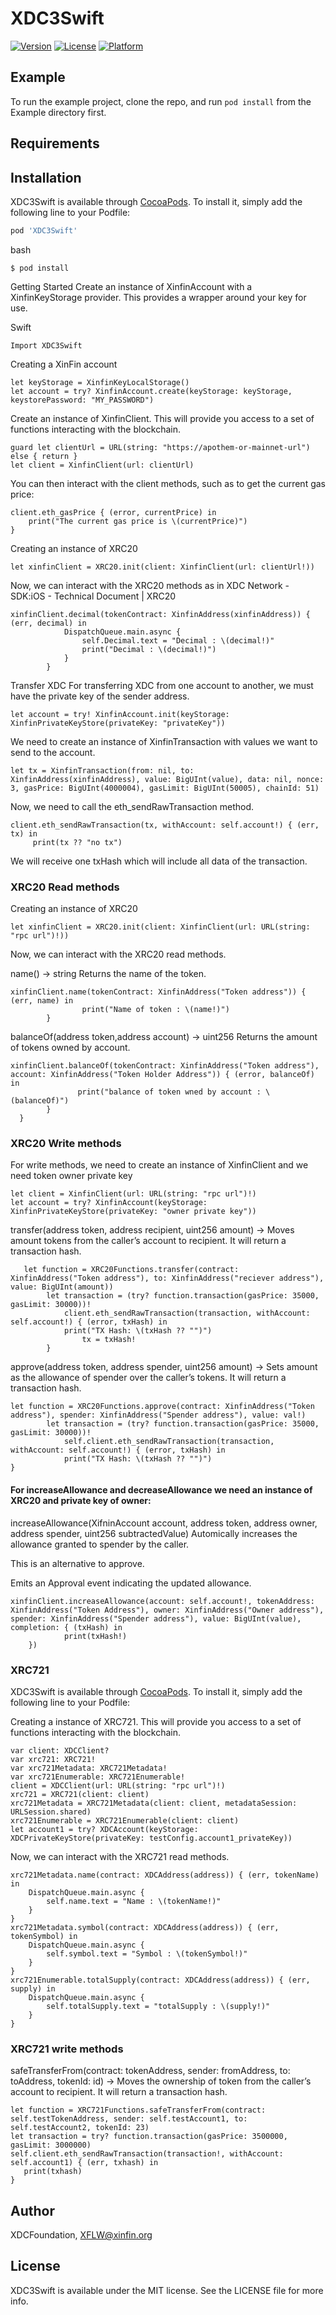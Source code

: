 # XDC3Swift

[![Version](https://img.shields.io/cocoapods/v/XDC3Swift.svg?style=flat)](https://cocoapods.org/pods/XDC3Swift)
[![License](https://img.shields.io/cocoapods/l/XDC3Swift.svg?style=flat)](https://cocoapods.org/pods/XDC3Swift)
[![Platform](https://img.shields.io/cocoapods/p/XDC3Swift.svg?style=flat)](https://cocoapods.org/pods/XDC3Swift)

## Example

To run the example project, clone the repo, and run `pod install` from the Example directory first.

## Requirements

## Installation

XDC3Swift is available through [CocoaPods](https://cocoapods.org). To install
it, simply add the following line to your Podfile:

```ruby
pod 'XDC3Swift'
```
bash

```
$ pod install
```
Getting Started Create an instance of XinfinAccount with a XinfinKeyStorage provider. This provides a wrapper around your key for use.

Swift
```
Import XDC3Swift
```
Creating a XinFin account
```
let keyStorage = XinfinKeyLocalStorage()
let account = try? XinfinAccount.create(keyStorage: keyStorage, keystorePassword: "MY_PASSWORD")
```
Create an instance of XinfinClient. This will provide you access to a set of functions interacting with the blockchain.
```
guard let clientUrl = URL(string: "https://apothem-or-mainnet-url") else { return }
let client = XinfinClient(url: clientUrl)
```
You can then interact with the client methods, such as to get the current gas price:
```
client.eth_gasPrice { (error, currentPrice) in
    print("The current gas price is \(currentPrice)")
}
```
Creating an instance of XRC20
```
let xinfinClient = XRC20.init(client: XinfinClient(url: clientUrl!))
```
Now, we can interact with the XRC20 methods as in XDC Network - SDK:iOS - Technical Document | XRC20
```
xinfinClient.decimal(tokenContract: XinfinAddress(xinfinAddress)) { (err, decimal) in
            DispatchQueue.main.async {
                self.Decimal.text = "Decimal : \(decimal!)"
                print("Decimal : \(decimal!)")
            }
        }
```
Transfer XDC For transferring XDC from one account to another, we must have the private key of the sender address.
```
let account = try! XinfinAccount.init(keyStorage: XinfinPrivateKeyStore(privateKey: "privateKey"))
```
We need to create an instance of XinfinTransaction with values we want to send to the account.
```
let tx = XinfinTransaction(from: nil, to: XinfinAddress(xinfinAddress), value: BigUInt(value), data: nil, nonce: 3, gasPrice: BigUInt(4000004), gasLimit: BigUInt(50005), chainId: 51)
```
Now, we need to call the eth_sendRawTransaction method.
```
client.eth_sendRawTransaction(tx, withAccount: self.account!) { (err, tx) in
     print(tx ?? "no tx")
 ```    
 
We will receive one txHash which will include all data of the transaction.

### XRC20 Read methods

Creating an instance of XRC20
```
let xinfinClient = XRC20.init(client: XinfinClient(url: URL(string: "rpc url")!))
```

Now, we can interact with the XRC20 read methods.

name() → string Returns the name of the token.
```
xinfinClient.name(tokenContract: XinfinAddress("Token address")) { (err, name) in
                print("Name of token : \(name!)")
        }
```        
balanceOf(address token,address account) → uint256  Returns the amount of tokens owned by account.
```
xinfinClient.balanceOf(tokenContract: XinfinAddress("Token address"), account: XinfinAddress("Token Holder Address")) { (error, balanceOf) in
               print("balance of token wned by account : \(balanceOf)")
        }
  }
```
### XRC20 Write methods

For write methods, we need to create an instance of XinfinClient and we need token owner private key
```
let client = XinfinClient(url: URL(string: "rpc url")!)
let account = try? XinfinAccount(keyStorage: XinfinPrivateKeyStore(privateKey: "owner private key"))
```

transfer(address token, address recipient, uint256 amount) → Moves amount tokens from the caller’s account to recipient. It will return a transaction hash.
```
   let function = XRC20Functions.transfer(contract: XinfinAddress("Token address"), to: XinfinAddress("reciever address"), value: BigUInt(amount))
        let transaction = (try? function.transaction(gasPrice: 35000, gasLimit: 30000))!
            client.eth_sendRawTransaction(transaction, withAccount: self.account!) { (error, txHash) in
            print("TX Hash: \(txHash ?? "")")
                tx = txHash!
        }
 ```       
approve(address token, address spender, uint256 amount) → Sets amount as the allowance of spender over the caller’s tokens. It will return a transaction hash.

```
let function = XRC20Functions.approve(contract: XinfinAddress("Token address"), spender: XinfinAddress("Spender address"), value: val!)
        let transaction = (try? function.transaction(gasPrice: 35000, gasLimit: 30000))!
            self.client.eth_sendRawTransaction(transaction, withAccount: self.account!) { (error, txHash) in
            print("TX Hash: \(txHash ?? "")")   
}
``` 

#### For increaseAllowance and decreaseAllowance we need an instance of XRC20 and private key of owner: 
 
increaseAllowance(XifninAccount account, address token, address owner, address spender, uint256 subtractedValue)
Automically increases the allowance granted to spender by the caller.

This is an alternative to approve.

Emits an Approval event indicating the updated allowance.

```
xinfinClient.increaseAllowance(account: self.account!, tokenAddress: XinfinAddress("Token Address"), owner: XinfinAddress("Owner address"), spender: XinfinAddress("Spender address"), value: BigUInt(value), completion: { (txHash) in
            print(txHash!)
    })
```    
### XRC721

XDC3Swift is available through [CocoaPods](https://cocoapods.org). To install
it, simply add the following line to your Podfile:

Creating a instance of XRC721. This will provide you access to a set of functions interacting with the blockchain.
```
var client: XDCClient?
var xrc721: XRC721!
var xrc721Metadata: XRC721Metadata!
var xrc721Enumerable: XRC721Enumerable!
client = XDCClient(url: URL(string: "rpc url")!)
xrc721 = XRC721(client: client)
xrc721Metadata = XRC721Metadata(client: client, metadataSession: URLSession.shared)
xrc721Enumerable = XRC721Enumerable(client: client)
let account1 = try? XDCAccount(keyStorage: XDCPrivateKeyStore(privateKey: testConfig.account1_privateKey))
```
Now, we can interact with the XRC721 read methods.
```
xrc721Metadata.name(contract: XDCAddress(address)) { (err, tokenName) in
    DispatchQueue.main.async {
        self.name.text = "Name : \(tokenName!)"
    }
}
xrc721Metadata.symbol(contract: XDCAddress(address)) { (err, tokenSymbol) in
    DispatchQueue.main.async {
        self.symbol.text = "Symbol : \(tokenSymbol!)"
    }
}
xrc721Enumerable.totalSupply(contract: XDCAddress(address)) { (err, supply) in
    DispatchQueue.main.async {
        self.totalSupply.text = "totalSupply : \(supply!)"
    }
}
```
### XRC721 write methods

safeTransferFrom(contract: tokenAddress, sender: fromAddress, to: toAddress, tokenId: id) → Moves the ownership of token from the caller’s account to recipient. It will return a transaction hash.

```
let function = XRC721Functions.safeTransferFrom(contract: self.testTokenAddress, sender: self.testAccount1, to: self.testAccount2, tokenId: 23)
let transaction = try? function.transaction(gasPrice: 3500000, gasLimit: 3000000)
self.client.eth_sendRawTransaction(transaction!, withAccount: self.account1) { (err, txhash) in
   print(txhash)
}
 ```   
## Author

XDCFoundation, XFLW@xinfin.org

## License

XDC3Swift is available under the MIT license. See the LICENSE file for more info.
